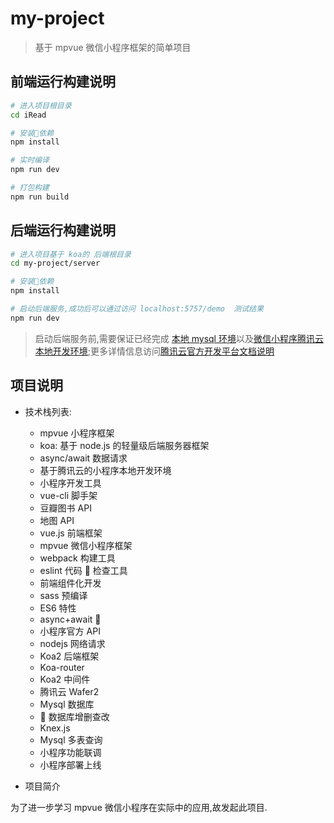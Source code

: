 # my-project

> 基于 mpvue 微信小程序框架的简单项目

## 前端运行构建说明

```bash
# 进入项目根目录
cd iRead

# 安装依赖
npm install

# 实时编译
npm run dev

# 打包构建
npm run build
```

## 后端运行构建说明

```bash
# 进入项目基于 koa的 后端根目录
cd my-project/server

# 安装依赖
npm install

# 启动后端服务,成功后可以通过访问 localhost:5757/demo  测试结果
npm run dev
```

> 启动后端服务前,需要保证已经完成 [本地 mysql 环境][2]以及[微信小程序腾讯云本地开发环境][1];更多详情信息访问[腾讯云官方开发平台文档说明][3]

## 项目说明

*   技术栈列表:

    *   mpvue 小程序框架
    *   koa: 基于 node.js 的轻量级后端服务器框架
    *   async/await 数据请求
    *   基于腾讯云的小程序本地开发环境
    *   小程序开发工具
    *   vue-cli 脚手架
    *   豆瓣图书 API
    *   地图 API
    *   vue.js 前端框架
    *   mpvue 微信小程序框架
    *   webpack 构建工具
    *   eslint 代码  检查工具
    *   前端组件化开发
    *   sass 预编译
    *   ES6 特性
    *   async+await 
    *   小程序官方 API
    *   nodejs 网络请求
    *   Koa2 后端框架
    *   Koa-router
    *   Koa2 中间件
    *   腾讯云 Wafer2
    *   Mysql 数据库
    *    数据库增删查改
    *   Knex.js
    *   Mysql 多表查询
    *   小程序功能联调
    *   小程序部署上线

-   项目简介

为了进一步学习 mpvue 微信小程序在实际中的应用,故发起此项目.

[1]: 搭建本地微信小程序阿里云开发环境:http://baidu.com
[2]: 本地安装mysql@5.7环境(mac平台):http://baidu.com
[3]: 腾讯云官方开发平台文档:http://baidu.com
